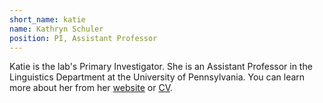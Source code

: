 ```yaml
---
short_name: katie
name: Kathryn Schuler
position: PI, Assistant Professor
---
```


Katie is the lab's Primary Investigator. She is an Assistant Professor in the Linguistics Department at the University of Pennsylvania. You can learn more about her from her [website](www.kathrynschuler.com) or [CV]().
